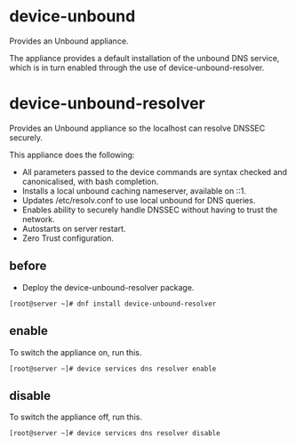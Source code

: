 # device-unbound
Provides an Unbound appliance.

The appliance provides a default installation of the unbound DNS service, which
is in turn enabled through the use of device-unbound-resolver.


# device-unbound-resolver
Provides an Unbound appliance so the localhost can resolve DNSSEC securely.

This appliance does the following:

- All parameters passed to the device commands are syntax checked and canonicalised, with bash completion.
- Installs a local unbound caching nameserver, available on ::1.
- Updates /etc/resolv.conf to use local unbound for DNS queries.
- Enables ability to securely handle DNSSEC without having to trust the network.
- Autostarts on server restart.
- Zero Trust configuration.

## before

- Deploy the device-unbound-resolver package.

```
[root@server ~]# dnf install device-unbound-resolver
```

## enable

To switch the appliance on, run this.

```
[root@server ~]# device services dns resolver enable 
```

## disable

To switch the appliance off, run this.

```
[root@server ~]# device services dns resolver disable  
```



